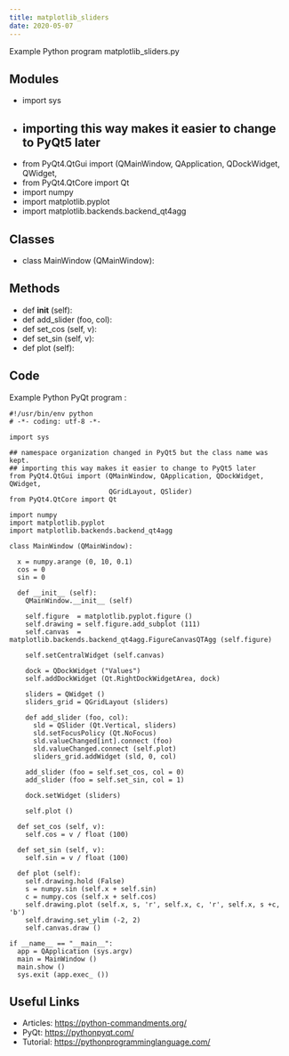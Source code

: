 ```yaml
---
title: matplotlib_sliders
date: 2020-05-07
---
```

Example Python program matplotlib_sliders.py

## Modules

* import sys
* ## importing this way makes it easier to change to PyQt5 later
* from PyQt4.QtGui import (QMainWindow, QApplication, QDockWidget, QWidget,
* from PyQt4.QtCore import Qt
* import numpy
* import matplotlib.pyplot
* import matplotlib.backends.backend_qt4agg

## Classes

* class MainWindow (QMainWindow):

## Methods

*   def __init__ (self):
* def add_slider (foo, col):
*   def set_cos (self, v):
*   def set_sin (self, v):
*   def plot (self):

## Code

Example Python PyQt program :

    #!/usr/bin/env python
    # -*- coding: utf-8 -*-
    
    import sys
    
    ## namespace organization changed in PyQt5 but the class name was kept.
    ## importing this way makes it easier to change to PyQt5 later
    from PyQt4.QtGui import (QMainWindow, QApplication, QDockWidget, QWidget,
                             QGridLayout, QSlider)
    from PyQt4.QtCore import Qt
    
    import numpy
    import matplotlib.pyplot
    import matplotlib.backends.backend_qt4agg
    
    class MainWindow (QMainWindow):
    
      x = numpy.arange (0, 10, 0.1)
      cos = 0
      sin = 0
    
      def __init__ (self):
        QMainWindow.__init__ (self)
    
        self.figure  = matplotlib.pyplot.figure ()
        self.drawing = self.figure.add_subplot (111)
        self.canvas  = matplotlib.backends.backend_qt4agg.FigureCanvasQTAgg (self.figure)
    
        self.setCentralWidget (self.canvas)
    
        dock = QDockWidget ("Values")
        self.addDockWidget (Qt.RightDockWidgetArea, dock)
    
        sliders = QWidget ()
        sliders_grid = QGridLayout (sliders)
    
        def add_slider (foo, col):
          sld = QSlider (Qt.Vertical, sliders)
          sld.setFocusPolicy (Qt.NoFocus)
          sld.valueChanged[int].connect (foo)
          sld.valueChanged.connect (self.plot)
          sliders_grid.addWidget (sld, 0, col)
    
        add_slider (foo = self.set_cos, col = 0)
        add_slider (foo = self.set_sin, col = 1)
    
        dock.setWidget (sliders)
    
        self.plot ()
    
      def set_cos (self, v):
        self.cos = v / float (100)
    
      def set_sin (self, v):
        self.sin = v / float (100)
    
      def plot (self):
        self.drawing.hold (False)
        s = numpy.sin (self.x + self.sin)
        c = numpy.cos (self.x + self.cos)
        self.drawing.plot (self.x, s, 'r', self.x, c, 'r', self.x, s +c, 'b')
        self.drawing.set_ylim (-2, 2)
        self.canvas.draw ()
    
    if __name__ == "__main__":
      app = QApplication (sys.argv)
      main = MainWindow ()
      main.show ()
      sys.exit (app.exec_ ())

## Useful Links

- Articles: https://python-commandments.org/
- PyQt: https://pythonpyqt.com/
- Tutorial: https://pythonprogramminglanguage.com/
